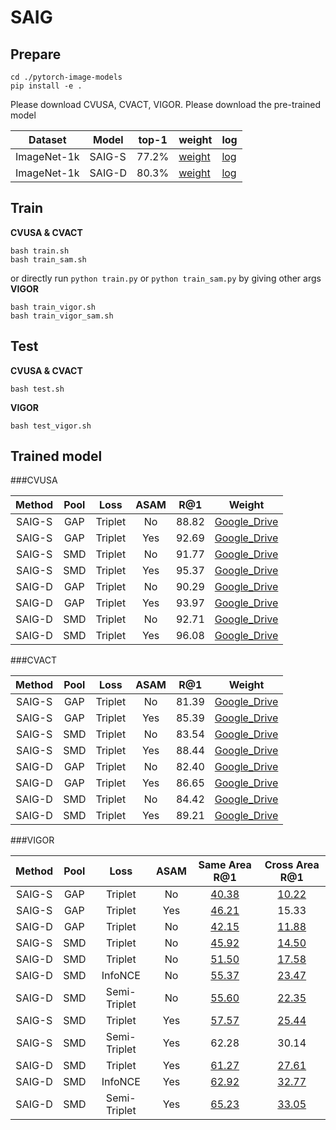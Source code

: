 # SAIG


## Prepare


```
cd ./pytorch-image-models
pip install -e .
```
Please download CVUSA, CVACT, VIGOR.
Please download the pre-trained model 

|  Dataset   |  Model   | top-1  | weight | log |
|  ---- |  ----  | ----  | ---- | ---- |
|  ImageNet-1k | SAIG-S  | 77.2% | [weight](https://drive.google.com/file/d/1kkWxma0lTwK-0PjW4A_3AqpU6Rd7ByWT/view?usp=sharing) | [log](https://drive.google.com/file/d/1-wDQSbG11n6XOJyDiNaRs4rNVt7gRCEk/view?usp=sharing) |  
| ImageNet-1k  | SAIG-D   | 80.3% | [weight](https://drive.google.com/file/d/1-cXq1ebBRmTLNeHdMtOR53CZkbLqHuCh/view?usp=sharing) |  [log]()|

## Train
**CVUSA & CVACT**
```shell
bash train.sh
bash train_sam.sh
```
or directly run ```python train.py```  or ```python train_sam.py``` by giving other args
**VIGOR**
```shell
bash train_vigor.sh
bash train_vigor_sam.sh
```

## Test
**CVUSA & CVACT**
```shell
bash test.sh
```
**VIGOR**
```shell
bash test_vigor.sh
```

## Trained model





###CVUSA

|  Method  | Pool   |Loss   | ASAM | R@1 | Weight|
| :------:  |:-----:  | :------:| :------:|:-----:|:-----:|
|  SAIG-S  | GAP    | Triplet| No |88.82 | [Google_Drive](https://drive.google.com/file/d/1ySHh0mVTH0rUpZwGCY6WvcyPd6uwP03D/view?usp=sharing)|
|  SAIG-S  | GAP    | Triplet| Yes | 92.69 |[Google_Drive](https://drive.google.com/file/d/1-od2pxMFGM0uJcnWBBbHxTKSnshKG_lM/view?usp=sharing)  |
|  SAIG-S  | SMD    | Triplet| No | 91.77 | [Google_Drive](https://drive.google.com/file/d/1El6LUsVD9XpSAms0ikhqKw5JCC3unbP-/view?usp=sharing) |
|  SAIG-S  | SMD    | Triplet| Yes | 95.37 | [Google_Drive](https://drive.google.com/file/d/1HFkQgwp-YEFIwZlDbF57FCqHiP0XtnER/view?usp=sharing) |
|  SAIG-D  | GAP    | Triplet| No | 90.29  | [Google_Drive](https://drive.google.com/file/d/1ANQ1HVP7F_y0lDRVn3xg5K_Xs43H5l34/view?usp=sharing) |
|  SAIG-D  | GAP    | Triplet| Yes | 93.97  | [Google_Drive](https://drive.google.com/file/d/188BOFyj9YolOr9XbFi8WKISfsSAmrlcG/view?usp=sharing) |
|  SAIG-D  | SMD    | Triplet| No | 92.71 | [Google_Drive](https://drive.google.com/file/d/1HqfFb69-lsHe6qqwMoN6kKw8RUhdErP4/view?usp=sharing) |
|  SAIG-D  | SMD    | Triplet| Yes | 96.08 |[Google_Drive](https://drive.google.com/file/d/1pA2cHnusLRL1E2A6X85ia-rBAJ5rdAZS/view?usp=sharing)  |

###CVACT

|  Method  | Pool   |Loss   | ASAM | R@1 | Weight|
| :------:  |:-----:  | :------:| :------:|:-----:|:-----:|
|  SAIG-S  | GAP    | Triplet| No |81.39 | [Google_Drive](https://drive.google.com/file/d/1SMmN-HFpuDKCkrEfy44ciShduo3cdVmU/view?usp=sharing) |
|  SAIG-S  | GAP    | Triplet| Yes | 85.39 |[Google_Drive](https://drive.google.com/file/d/1BmqG3v2442LTRQedRt5-ghpHIxLZvPBq/view?usp=sharing)  |
|  SAIG-S  | SMD    | Triplet| No | 83.54 | [Google_Drive](https://drive.google.com/file/d/1KMqAunG4z0x8c1y3QsLsh8hqueJNnJcZ/view?usp=sharing) |
|  SAIG-S  | SMD    | Triplet| Yes | 88.44 | [Google_Drive](https://drive.google.com/file/d/1L0-QlbDKxp60lQ1Auo7xupgrpzFhY5S5/view?usp=sharing) |
|  SAIG-D  | GAP    | Triplet| No | 82.40  | [Google_Drive](https://drive.google.com/file/d/1BJD7WaBx2s5tvVxG8nPdNEomBP8ugMZk/view?usp=sharing) |
|  SAIG-D  | GAP    | Triplet| Yes | 86.65  | [Google_Drive](https://drive.google.com/file/d/1RgO8qJu0BiEjUL2eoI9o18asJOd6JbEW/view?usp=sharing) |
|  SAIG-D  | SMD    | Triplet| No | 84.42 | [Google_Drive](https://drive.google.com/file/d/1mHDHmJhJ-UTOWndHy0V8Wp6hAcf0cxS8/view?usp=sharing) |
|  SAIG-D  | SMD    | Triplet| Yes | 89.21 | [Google_Drive](https://drive.google.com/file/d/18-Zf2DsjToLqUbRHJwhzuj-F2PcoSUcq/view?usp=sharing) |

###VIGOR

|  Method  | Pool   |Loss   | ASAM | Same Area R@1 | Cross Area R@1 |
| :------:  |:-----:  | :------:| :------:|:-----:|:-----:|
|  SAIG-S  | GAP    | Triplet| No |[40.38](https://drive.google.com/file/d/1B0CBrAxz8Gpbb5zeqcMxjvhgebMABlPM/view?usp=sharing) | [10.22](https://drive.google.com/file/d/17-3bFGc5Dx01jCB9FR4WOVSr3EQcIBtv/view?usp=sharing) |
|  SAIG-S  | GAP    | Triplet| Yes|[46.21](https://drive.google.com/file/d/1Lbhy1MBGMh4w_omNyaUp9ttOHG9jpnPk/view?usp=sharing) | 15.33 |
|  SAIG-D  | GAP | Triplet| No | [42.15](https://drive.google.com/file/d/1yBXADggZzSfZOItsUXBjpYXPwL9ZCQr-/view?usp=sharing)|[11.88](https://drive.google.com/file/d/1kMkG15VyTz8lfWLlGd0-SYUVg2tdSq-3/view?usp=sharing)|
|  SAIG-S  | SMD | Triplet| No | [45.92](https://drive.google.com/file/d/1qzsS0bmc_mDDVVqI15KiHxhkw1UngHOM/view?usp=sharing) | [14.50](https://drive.google.com/file/d/1GDOHSMjaG3_9xEcbOMzhU5gXdFXl5M42/view?usp=sharing) |
|  SAIG-D  | SMD    | Triplet| No | [51.50](https://drive.google.com/file/d/1YKGq0q5NJ5gtqJcoOCmUD1OuZgy5e8js/view?usp=sharing) | [17.58](https://drive.google.com/file/d/1x3MZgFWJzMSOsYzIRux6ZpaZk8rNhOmn/view?usp=sharing) |
|  SAIG-D  | SMD    | InfoNCE| No |  [55.37](https://drive.google.com/file/d/1TXlFq3Ut9wec-CGuov2zpzy5E4_4BqjZ/view?usp=sharing) | [23.47](https://drive.google.com/file/d/1CceYz5x05FU2SdT4N6Ahuu5mIytzh2lm/view?usp=sharing) |
|  SAIG-D  | SMD    | Semi-Triplet| No | [55.60](https://drive.google.com/file/d/1HrlHTPbyNz1MhVkxZ0iT-Ax1AOi5m8h4/view?usp=sharing)  | [22.35](https://drive.google.com/file/d/1IZXDp3CMdwq9A_HLtBHK8vDe6Dh8dqVF/view?usp=sharing) |
|  SAIG-S  | SMD    | Triplet| Yes | [57.57](https://drive.google.com/file/d/1SPXqW09CAP81RU9CaQo-7Rb68-k53XnX/view?usp=sharing)  | [25.44](https://drive.google.com/file/d/17PKE0yo-yYL8zrAlr6KIrQloQbcfku2e/view?usp=sharing)  |
|  SAIG-S  | SMD    | Semi-Triplet| Yes | 62.28 | 30.14 |
|  SAIG-D  | SMD    | Triplet| Yes | [61.27](https://drive.google.com/file/d/1zjRyyWiMAzbxMc9Z5fDEM9yQwrWsHdvA/view?usp=sharing) | [27.61](https://drive.google.com/file/d/1eJ_1vvrPiO-yvA1-xo2Ga6SrGXf5vrTb/view?usp=sharing) |
|  SAIG-D  | SMD    | InfoNCE| Yes | [62.92](https://drive.google.com/file/d/1pBSjQIKIGiHXgAjXz7s7T0doMviSYN_D/view?usp=sharing) | [32.77](https://drive.google.com/file/d/1TomIoZERJrEh_1lzndmmJbNFiOx06mUx/view?usp=sharing) |
|  SAIG-D  | SMD    | Semi-Triplet| Yes | [65.23](https://drive.google.com/file/d/1RmkWDiEqVMZvSAvaQM8RHipRfT_9mq_f/view?usp=sharing) | [33.05](https://drive.google.com/file/d/1phM2Kj3-8L0gwhNSStVJ8JwLmEmB9Uxf/view?usp=sharing) |

